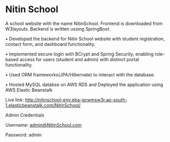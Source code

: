 # Nitin School
A school website with the name NitinSchool.
Frontend is downloaded from W3layouts. Backend is written ussing SpringBoot.

• Developed the backend for Nitin School website with student registration, contact form, and dashboard functionality.

• Implemented secure login with BCrypt and Spring Security, enabling role-based access for users (student and admin)
with distinct portal functionality.

• Used ORM frameworks(JPA/Hibernate) to interact with the database.

• Hosted MySQL databse on AWS RDS and Deployed the application using AWS Elastic Beanstalk

Live link: http://nitinschool-env.eba-gcwmsw3r.ap-south-1.elasticbeanstalk.com/NitinSchool/

Admin Credentials

Username: admin@NitinSchool.com

Password: admin


